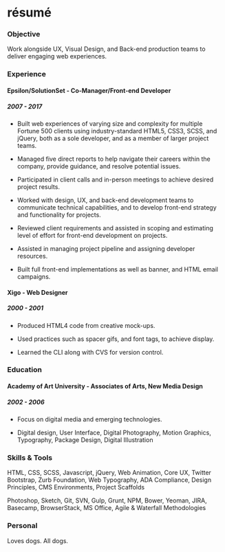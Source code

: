 # résumé

### Objective
Work alongside UX, Visual Design, and Back-end production teams to deliver engaging web experiences.

### Experience

#### Epsilon/SolutionSet - Co-Manager/Front-end Developer
##### 2007 - 2017

* Built web experiences of varying size and complexity for multiple Fortune 500 clients using industry-standard HTML5, CSS3, SCSS, and jQuery, both as a sole developer, and as a member of larger project teams.

* Managed five direct reports to help navigate their careers within the company, provide guidance, and resolve potential issues.

* Participated in client calls and in-person meetings to achieve desired project results.

* Worked with design, UX, and back-end development teams to communicate technical capabilities, and to develop front-end strategy and functionality for projects.

* Reviewed client requirements and assisted in scoping and estimating level of effort for front-end development on projects.

* Assisted in managing project pipeline and assigning developer resources.

* Built full front-end implementations as well as banner, and HTML email campaigns.

#### Xigo - Web Designer
##### 2000 - 2001

* Produced HTML4 code from creative mock-ups.

* Used practices such as spacer gifs, and font tags, to achieve display.

* Learned the CLI along with CVS for version control.

### Education

#### Academy of Art University - Associates of Arts, New Media Design
##### 2002 - 2006

* Focus on digital media and emerging technologies.

* Digital design, User Interface, Digital Photography, Motion Graphics, Typography, Package Design, Digital Illustration


### Skills & Tools

HTML, CSS, SCSS, Javascript, jQuery, Web Animation, Core UX, Twitter Bootstrap, Zurb Foundation, Web Typography, ADA Compliance, Design Principles, CMS Environments, Project Scaffolds

Photoshop, Sketch, Git, SVN, Gulp, Grunt, NPM, Bower, Yeoman, JIRA, Basecamp, BrowserStack, MS Office, Agile & Waterfall Methodologies

### Personal

Loves dogs. All dogs.
